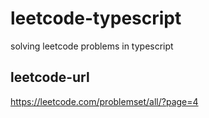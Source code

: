 # leetcode-typescript

solving leetcode problems in typescript

## leetcode-url

<https://leetcode.com/problemset/all/?page=4>

